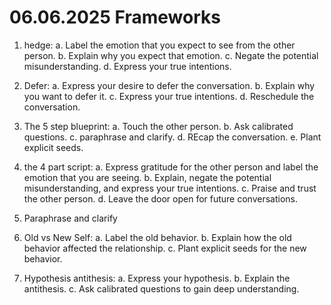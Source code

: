 # 06.06.2025 Frameworks

1. hedge:
a. Label the emotion that you expect to see from the other person.
b. Explain why you expect that emotion.
c. Negate the potential misunderstanding.
d. Express your true intentions.

2. Defer:
a. Express your desire to defer the conversation.
b. Explain why you want to defer it.
c. Express your true intentions.
d. Reschedule the conversation.

3. The 5 step blueprint:
a. Touch the other person.
b. Ask calibrated questions.
c. paraphrase and clarify.
d. REcap the conversation.
e. Plant explicit seeds.

4. the 4 part script:
a. Express gratitude for the other person and label the emotion that you are seeing.
b. Explain, negate the potential misunderstanding, and express your true intentions.
c. Praise and trust the other person.
d. Leave the door open for future conversations.

5. Paraphrase and clarify

6. Old vs New Self:
a. Label the old behavior.
b. Explain how the old behavior affected the relationship.
c. Plant explicit seeds for the new behavior.

7. Hypothesis antithesis:
a. Express your hypothesis.
b. Explain the antithesis.
c. Ask calibrated questions to gain deep understanding.
